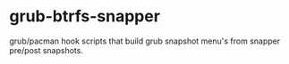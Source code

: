 # grub-btrfs-snapper

grub/pacman hook scripts that build grub snapshot menu's from snapper pre/post snapshots.
